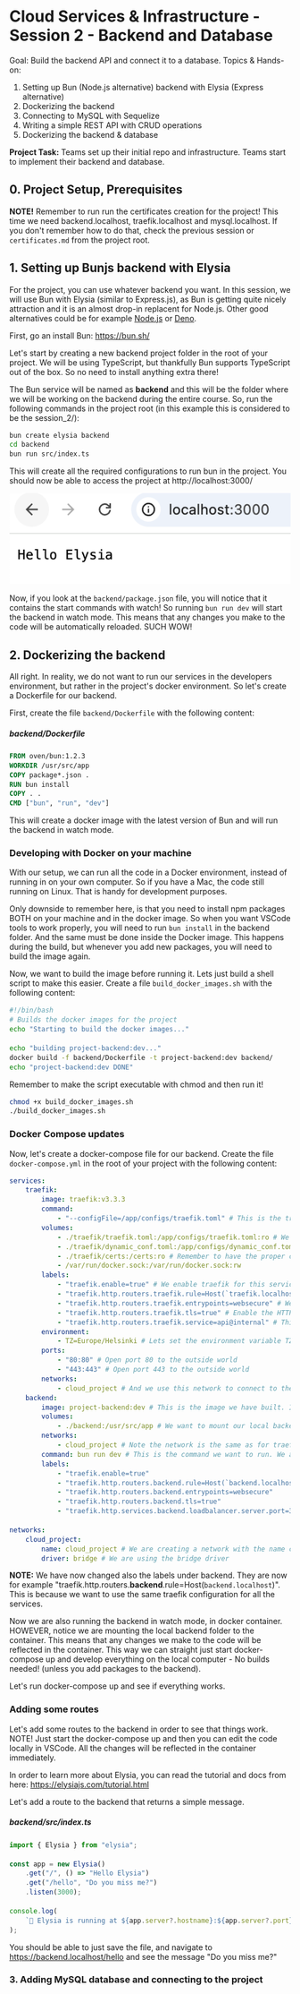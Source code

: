 # Cloud Services & Infrastructure - Session 2 - Backend and Database

Goal: Build the backend API and connect it to a database.
Topics & Hands-on:

1. Setting up Bun (Node.js alternative) backend with Elysia (Express alternative)
2. Dockerizing the backend
3. Connecting to MySQL with Sequelize
4. Writing a simple REST API with CRUD operations
5. Dockerizing the backend & database

**Project Task:** Teams set up their initial repo and infrastructure. Teams start to implement their backend and database.

## 0. Project Setup, Prerequisites

**NOTE!** Remember to run run the certificates creation for the project! This time we need backend.localhost, traefik.localhost and mysql.localhost. If you don't remember how to do that, check the previous session or `certificates.md` from the project root.

## 1. Setting up Bunjs backend with Elysia

For the project, you can use whatever backend you want. In this session, we will use Bun with Elysia (similar to Express.js), as Bun is getting quite nicely attraction and it is an almost drop-in replacent for Node.js. Other good alternatives could be for example [Node.js](https://nodejs.org) or [Deno](https://deno.land/).

First, go an install Bun: https://bun.sh/

Let's start by creating a new backend project folder in the root of your project. We will be using TypeScript, but thankfully Bun supports TypeScript out of the box. So no need to install anything extra there!

The Bun service will be named as **backend** and this will be the folder where we will be working on the backend during the entire course. So, run the following commands in the project root (in this example this is considered to be the session_2/):

```bash
bun create elysia backend
cd backend
bun run src/index.ts
```

This will create all the required configurations to run bun in the project. You should now be able to access the project at http://localhost:3000/

![Screenshot of Elysia hello world](elysia_hello.png)

Now, if you look at the `backend/package.json` file, you will notice that it contains the start commands with watch! So running `bun run dev` will start the backend in watch mode. This means that any changes you make to the code will be automatically reloaded. SUCH WOW!

## 2. Dockerizing the backend

All right. In reality, we do not want to run our services in the developers environment, but rather in the project's docker environment. So let's create a Dockerfile for our backend.

First, create the file `backend/Dockerfile` with the following content:

##### **backend/Dockerfile**

```dockerfile
FROM oven/bun:1.2.3
WORKDIR /usr/src/app
COPY package*.json .
RUN bun install
COPY . .
CMD ["bun", "run", "dev"]
```

This will create a docker image with the latest version of Bun and will run the backend in watch mode.

### Developing with Docker on your machine

With our setup, we can run all the code in a Docker environment, instead of running in on your own computer. So if you have a Mac, the code still running on Linux. That is handy for development purposes.

Only downside to remember here, is that you need to install npm packages BOTH on your machine and in the docker image. So when you want VSCode tools to work properly, you will need to run `bun install` in the backend folder. And the same must be done inside the Docker image. This happens during the build, but whenever you add new packages, you will need to build the image again.

Now, we want to build the image before running it. Lets just build a shell script to make this easier.
Create a file `build_docker_images.sh` with the following content:

```bash
#!/bin/bash
# Builds the docker images for the project
echo "Starting to build the docker images..."

echo "building project-backend:dev..."
docker build -f backend/Dockerfile -t project-backend:dev backend/
echo "project-backend:dev DONE"
```

Remember to make the script executable with chmod and then run it!

```sh
chmod +x build_docker_images.sh
./build_docker_images.sh
```

### Docker Compose updates

Now, let's create a docker-compose file for our backend. Create the file `docker-compose.yml` in the root of your project with the following content:

```yaml
services:
    traefik:
        image: traefik:v3.3.3
        command:
            - "--configFile=/app/configs/traefik.toml" # This is the traefik configuration file
        volumes:
            - ./traefik/traefik.toml:/app/configs/traefik.toml:ro # We want to mount our local traefik.toml file
            - ./traefik/dynamic_conf.toml:/app/configs/dynamic_conf.toml:ro # We want to mount our local dynamic_conf.toml file
            - ./traefik/certs:/certs:ro # Remember to have the proper certificates here!
            - /var/run/docker.sock:/var/run/docker.sock:rw
        labels:
            - "traefik.enable=true" # We enable traefik for this service
            - "traefik.http.routers.traefik.rule=Host(`traefik.localhost`)" # This is the traefik service URL
            - "traefik.http.routers.traefik.entrypoints=websecure" # We want to use websecure as entrypoint (HTTPS)
            - "traefik.http.routers.traefik.tls=true" # Enable the HTTPS router
            - "traefik.http.routers.traefik.service=api@internal" # This is just internal configuration
        environment:
            - TZ=Europe/Helsinki # Lets set the environment variable TZ to Europe/Helsinki
        ports:
            - "80:80" # Open port 80 to the outside world
            - "443:443" # Open port 443 to the outside world
        networks:
            - cloud_project # And we use this network to connect to the other services
    backend:
        image: project-backend:dev # This is the image we have built. If missing, check build_docker_images.sh
        volumes:
            - ./backend:/usr/src/app # We want to mount our local backend folder to the container
        networks:
            - cloud_project # Note the network is the same as for traefik! Otherwise this won't work!
        command: bun run dev # This is the command we want to run. We are now overriding the default command.
        labels:
            - "traefik.enable=true"
            - "traefik.http.routers.backend.rule=Host(`backend.localhost`)" # This is the backend service URL
            - "traefik.http.routers.backend.entrypoints=websecure"
            - "traefik.http.routers.backend.tls=true"
            - "traefik.http.services.backend.loadbalancer.server.port=3000"

networks:
    cloud_project:
        name: cloud_project # We are creating a network with the name cloud_project
        driver: bridge # We are using the bridge driver
```

**NOTE:** We have now changed also the labels under backend. They are now for example "traefik.http.routers.**backend**.rule=Host(`backend.localhost`)". This is because we want to use the same traefik configuration for all the services.

Now we are also running the backend in watch mode, in docker container. HOWEVER, notice we are mounting the local backend folder to the container. This means that any changes we make to the code will be reflected in the container. This way we can straight just start docker-compose up and develop everything on the local computer - No builds needed! (unless you add packages to the backend).

Let's run docker-compose up and see if everything works.

### Adding some routes

Let's add some routes to the backend in order to see that things work. NOTE! Just start the docker-compose up and then you can edit the code locally in VSCode. All the changes will be reflected in the container immediately.

In order to learn more about Elysia, you can read the tutorial and docs from here: https://elysiajs.com/tutorial.html

Let's add a route to the backend that returns a simple message.

##### backend/src/index.ts

```ts
import { Elysia } from "elysia";

const app = new Elysia()
    .get("/", () => "Hello Elysia")
    .get("/hello", "Do you miss me?")
    .listen(3000);

console.log(
    `🦊 Elysia is running at ${app.server?.hostname}:${app.server?.port}`
);
```

You should be able to just save the file, and navigate to https://backend.localhost/hello and see the message "Do you miss me?"

### 3. Adding MySQL database and connecting to the project
